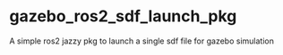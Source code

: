 # gazebo_ros2_sdf_launch_pkg
A simple ros2 jazzy pkg to launch a single sdf file for gazebo simulation
